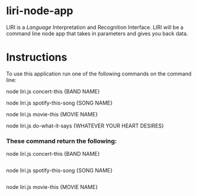 # liri-node-app
LIRI is a _Language_ Interpretation and Recognition Interface. LIRI will be a command line node app that takes in parameters and gives you back data.

# Instructions
To use this application run one of the following commands on the command line:

node liri.js concert-this {BAND NAME}

node liri.js spotify-this-song {SONG NAME}

node liri.js movie-this {MOVIE NAME}

node liri.js do-what-it-says {WHATEVER YOUR HEART DESIRES}

### These command return the following: 

node liri.js concert-this {BAND NAME}

<img href="assets/images/concert-this.png" />

node liri.js spotify-this-song {SONG NAME}

<img href="assets/images/spotify-this.png" />

node liri.js movie-this {MOVIE NAME}

<img href="assets/images/movie-this.png" />